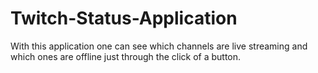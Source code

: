 # Twitch-Status-Application
With this application one can see which channels are live streaming and which ones are offline just through the click of a button.
